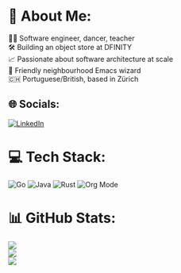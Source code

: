 # 💫 About Me:

🧑‍💻 Software engineer, dancer, teacher<br>
🛠️ Building an object store at DFINITY<br>
📈 Passionate about software architecture at scale<br>
🧙 Friendly neighbourhood Emacs wizard<br>
🇨🇭 Portuguese/British, based in Zürich<br>


## 🌐 Socials:
[![LinkedIn](https://img.shields.io/badge/LinkedIn-%230077B5.svg?logo=linkedin&logoColor=white)](https://linkedin.com/in/notarealmike) 


# 💻 Tech Stack:
![Go](https://img.shields.io/badge/go-%2300ADD8.svg?style=for-the-badge&logo=go&logoColor=white) ![Java](https://img.shields.io/badge/java-%23ED8B00.svg?style=for-the-badge&logo=openjdk&logoColor=white) ![Rust](https://img.shields.io/badge/rust-%23000000.svg?style=for-the-badge&logo=rust&logoColor=white) ![Org Mode](https://img.shields.io/badge/orgmode-%2377AA99.svg?style=for-the-badge&logo=org&logoColor=white)


# 📊 GitHub Stats:
![](https://github-readme-stats.vercel.app/api?username=NotARealMike&theme=nightowl&hide_border=false&include_all_commits=true&count_private=true)<br/>
![](https://nirzak-streak-stats.vercel.app/?user=NotARealMike&theme=nightowl&hide_border=false)<br/>
![](https://github-readme-stats.vercel.app/api/top-langs/?username=NotARealMike&theme=nightowl&hide_border=false&include_all_commits=true&count_private=true&layout=compact)

<!-- Proudly created with GPRM ( https://gprm.itsvg.in ) -->
